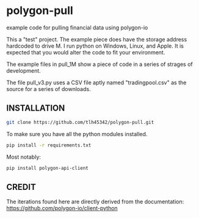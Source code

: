 # polygon-pull
example code for pulling financial data using polygon-io

This a "test" project. 
The example piece does have the storage address hardcoded to drive M.
I run python on Windows, Linux, and Apple.
It is expected that you would alter the code to fit your environment.

The example files in pull_1M show a piece of code in a series of strages of development.

The file pull_v3.py uses a CSV file aptly named "tradingpool.csv" as the source for a series of downloads.

## INSTALLATION

```bash
git clone https://github.com/tlh45342/polygon-pull.git
```

To make sure you have all the python modules installed.

```bash
pip install -r requirements.txt
```

Most notably:

```bash
pip install polygon-api-client
```

## CREDIT

The iterations found here are directly derived from the documentation: https://github.com/polygon-io/client-python
